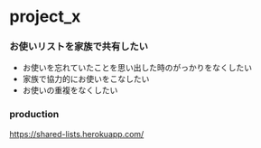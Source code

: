 # project_x

### お使いリストを家族で共有したい
- お使いを忘れていたことを思い出した時のがっかりをなくしたい
- 家族で協力的にお使いをこなしたい
- お使いの重複をなくしたい

### production
https://shared-lists.herokuapp.com/

